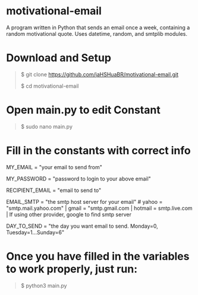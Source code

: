 # motivational-email
A program written in Python that sends an email once a week, containing a random motivational quote.  Uses datetime, random, and smtplib modules.


# Download and Setup
>$ git clone https://github.com/jaHSHuaBR/motivational-email.git
>
>$ cd motivational-email

# Open main.py to edit Constant
>$ sudo nano main.py

# Fill in the constants with correct info
MY_EMAIL = "your email to send from"

MY_PASSWORD = "password to login to your above email"

RECIPIENT_EMAIL = "email to send to"

EMAIL_SMTP = "the smtp host server for your email"  # yahoo = "smtp.mail.yahoo.com" | gmail = "smtp.gmail.com | hotmail = smtp.live.com | If using other provider, google to find smtp server

DAY_TO_SEND = "the day you want email to send. Monday=0, Tuesday=1...Sunday=6"

# Once you have filled in the variables to work properly, just run:
>$ python3 main.py
